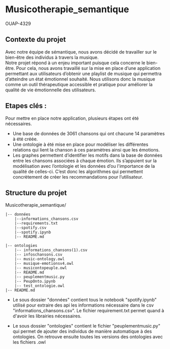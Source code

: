# Musicotherapie_semantique
OUAP-4329

## Contexte du projet  

Avec notre équipe de sémantique, nous avons décidé de travailler sur le bien-être des individus à travers la musique.  
Notre projet répond à un enjeu important puisque cela concerne le bien-être. Pour cela, nous avons travaillé sur la mise en place d’une application permettant aux utilisateurs d’obtenir une playlist de musique qui permettra d’atteindre un état émotionnel souhaité. Nous utilisons donc la musique comme un outil thérapeutique accessible et pratique pour améliorer la qualité de vie émotionnelle des utilisateurs.

## Etapes clés :
Pour mettre en place notre application, plusieurs étapes ont été nécessaires. 
- Une base de données de 3061 chansons qui ont chacune 14 paramètres à été créée. 
- Une ontologie à été mise en place pour modéliser les différentes relations qui lient la chanson à ces paramètres ainsi que les émotions. 
- Les graphes permettent d’identifier les motifs dans la base de données entre les chansons associées à chaque émotion. Ils s’appuient sur la modélisation avec l’ontologie et les données d’ou l'importance de la qualité de celles-ci. C’est donc les algorithmes qui permettent concrètement de créer les recommandations pour l’utilisateur. 

## Structure du projet 

Musicotherapie_semantique/ 

    |-- données
        |--informations_chansons.csv
        |--requirements.txt
        |--spotify.csv
        |--spotify.ipynb
        |-- README.md

    |-- ontologies
        |-- informations_chansons(1).csv
        |-- infoschansons.csv
        |-- music-ontology.owl
        |-- musique-emotionsv4.owl     
        |-- musicontopeuple.owl
        |-- README.md
        |-- peuplementmusic.py
        |-- PeupOnto.ipynb
        |-- test_ontologie.owl
    |-- README.md

- Le sous dossier "données" contient tous le notebook "spotify.ipynb" utilisé pour extraire des api les informations nécessaire dans le csv "informations_chansons.csv". Le fichier requirement.txt permet quand à d'avoir les librairies nécessaires.  

- Le sous dossier "ontologies" contient le fichier "peuplementmusic.py" qui permet de ajouter des individus de manière automatique à des ontologies. On retrouve ensuite toutes les versions des ontologies avec les fichiers .owl